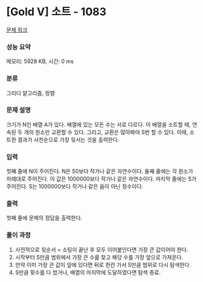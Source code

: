 # [Gold V] 소트 - 1083 

[문제 링크](https://www.acmicpc.net/problem/1083) 

### 성능 요약

메모리: 5928 KB, 시간: 0 ms

### 분류

그리디 알고리즘, 정렬

### 문제 설명

<p>크기가 N인 배열 A가 있다. 배열에 있는 모든 수는 서로 다르다. 이 배열을 소트할 때, 연속된 두 개의 원소만 교환할 수 있다. 그리고, 교환은 많아봐야 S번 할 수 있다. 이때, 소트한 결과가 사전순으로 가장 뒷서는 것을 출력한다.</p>

### 입력 

 <p>첫째 줄에 N이 주어진다. N은 50보다 작거나 같은 자연수이다. 둘째 줄에는 각 원소가 차례대로 주어진다. 이 값은 1000000보다 작거나 같은 자연수이다. 마지막 줄에는 S가 주어진다. S는 1000000보다 작거나 같은 음이 아닌 정수이다.</p>

### 출력 

 <p>첫째 줄에 문제의 정답을 출력한다.</p>

### 풀이 과정
1. 사전적으로 뒷순서 = 소팅이 끝난 후 모두 이어붙인다면 가장 큰 값이어야 한다.
2. 시작부터 S만큼 범위에서 가장 큰 수를 찾고 해당 수를 가장 앞으로 가져온다.
3. 만약 이미 가장 큰 값이 앞에 있다면 뒤로 한칸 가서 S만큼 범위로 다시 탐색한다.
4. S만큼 횟수를 다 썼거나, 배열의 마지막에 도달하였다면 탐색 종료.
